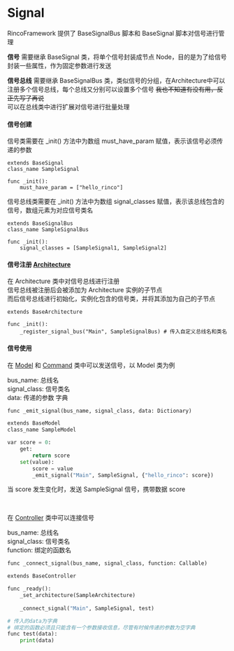 # Signal
RincoFramework 提供了 BaseSignalBus 脚本和 BaseSignal 脚本对信号进行管理

**信号** 需要继承 BaseSignal 类，将单个信号封装成节点 Node，目的是为了给信号封装一些属性，作为固定参数进行发送

**信号总线** 需要继承 BaseSignalBus 类，类似信号的分组，在Architecture中可以注册多个信号总线，每个总线又分别可以设置多个信号 ~~我也不知道有没有用，反正先写了再说~~  
可以在总线类中进行扩展对信号进行批量处理

#### 信号创建
信号类需要在 _init() 方法中为数组 must_have_param 赋值，表示该信号必须传递的参数
```
extends BaseSignal
class_name SampleSignal

func _init():
	must_have_param = ["hello_rinco"]
```

信号总线类需要在 _init() 方法中为数组 signal_classes 赋值，表示该总线包含的信号，数组元素为对应信号类名
```
extends BaseSignalBus
class_name SampleSignalBus

func _init():
	signal_classes = [SampleSignal1, SampleSignal2]
```
#### 信号注册 [Architecture](Docs/Architecture.md)
在 Architecture 类中对信号总线进行注册  
信号总线被注册后会被添加为 Architecture 实例的子节点  
而后信号总线进行初始化，实例化包含的信号类，并将其添加为自己的子节点
```
extends BaseArchitecture

func _init():
	_register_signal_bus("Main", SampleSignalBus) # 传入自定义总线名和类名
```
#### 信号使用 

在 [Model](Docs/Component.md) 和 [Command](Docs/Component.md) 类中可以发送信号，以 Model 类为例

bus_name: 总线名  
signal_class: 信号类名  
data: 传递的参数  字典

```python
func _emit_signal(bus_name, signal_class, data: Dictionary)
```
```python
extends BaseModel
class_name SampleModel

var score = 0: 
	get:
		return score
	set(value):
		score = value
		_emit_signal("Main", SampleSignal, {"hello_rinco": score})

```  
当 score 发生变化时，发送 SampleSignal 信号，携带数据 score  

<br>

在 [Controller](Docs/Controller.md) 类中可以连接信号  

bus_name: 总线名  
signal_class: 信号类名  
function: 绑定的函数名
```python
func _connect_signal(bus_name, signal_class, function: Callable)
```
```python
extends BaseController

func _ready():
	_set_architecture(SampleArchitecture)
	
	_connect_signal("Main", SampleSignal, test)

# 传入的data为字典
# 绑定的函数必须且只能含有一个参数接收信息，尽管有时候传递的参数为空字典
func test(data):
	print(data)

```
